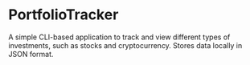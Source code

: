 # PortfolioTracker
A simple CLI-based application to track and view different types of investments, such as stocks and cryptocurrency. Stores data locally in JSON format.
